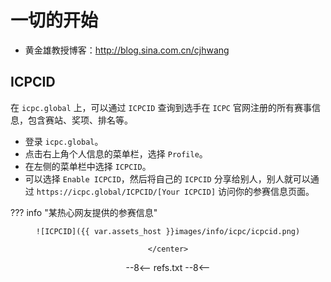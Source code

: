 # 一切的开始

- 黄金雄教授博客：http://blog.sina.com.cn/cjhwang


## ICPCID

在 `icpc.global` 上，可以通过 `ICPCID` 查询到选手在 `ICPC` 官网注册的所有赛事信息，包含赛站、奖项、排名等。

- 登录 `icpc.global`。
- 点击右上角个人信息的菜单栏，选择 `Profile`。
- 在左侧的菜单栏中选择 `ICPCID`。
- 可以选择 `Enable ICPCID`，然后将自己的 `ICPCID` 分享给别人，别人就可以通过 `https://icpc.global/ICPCID/[Your ICPCID]` 访问你的参赛信息页面。

??? info "某热心网友提供的参赛信息"
    <center>

    ![ICPCID]({{ var.assets_host }}images/info/icpc/icpcid.png)

    </center>


--8<--
refs.txt
--8<--
